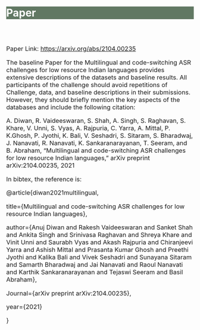 <br>
<br>
<div class="widewrapper pagetitle">
  <div class="container" style="background-color:#617863">
    <h1 style="color:white;">Paper</h1>
  </div>
</div>
<br>
<br>
<p style="font-size:16.5px;">Paper Link: <a href='https://arxiv.org/abs/2104.00235'>https://arxiv.org/abs/2104.00235</a> </p>

<p style="font-size:16.5px;">The baseline Paper for the Multilingual and code-switching ASR challenges for low resource Indian languages provides extensive descriptions of the datasets and baseline results. All participants of the challenge should avoid repetitions of Challenge, data, and baseline descriptions in their submissions. However, they should briefly mention the key aspects of the databases and include the following citation:</p>
 
<p style="font-size:16.5px;">A.  Diwan,  R.  Vaideeswaran,  S.  Shah,  A.  Singh,  S.  Raghavan, S. Khare, V. Unni, S. Vyas, A. Rajpuria, C. Yarra, A. Mittal, P. K.Ghosh, P. Jyothi, K. Bali, V. Seshadri, S. Sitaram, S. Bharadwaj, J. Nanavati,  R. Nanavati,  K. Sankaranarayanan,  T. Seeram,  and B. Abraham, “Multilingual and code-switching ASR challenges for low resource Indian languages,” arXiv preprint arXiv:2104.00235, 2021</p>

<p style="font-size:16.5px;">In bibtex, the reference is:</p>
<p style="font-size:16.5px;">@article{diwan2021multilingual,</p>
<p style="font-size:16.5px;">title={Multilingual and code-switching ASR challenges for low resource Indian languages},</p>
<p style="font-size:16.5px;">author={Anuj Diwan and Rakesh Vaideeswaran and Sanket Shah and Ankita Singh and Srinivasa Raghavan and Shreya Khare and Vinit Unni and Saurabh Vyas and Akash Rajpuria and Chiranjeevi Yarra and Ashish Mittal and Prasanta Kumar Ghosh and Preethi Jyothi and Kalika Bali and Vivek Seshadri and Sunayana Sitaram and Samarth Bharadwaj and Jai Nanavati and Raoul Nanavati and Karthik Sankaranarayanan and Tejaswi Seeram and Basil Abraham},</p>
<p style="font-size:16.5px;">Journal={arXiv preprint arXiv:2104.00235},</p>
<p style="font-size:16.5px;">year={2021}</p>
<p style="font-size:16.5px;">}</p>

